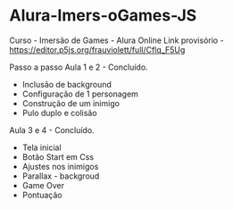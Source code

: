 # Alura-Imers-oGames-JS
Curso - Imersão de Games - Alura Online
Link provisório - https://editor.p5js.org/frauviolett/full/Cflq_F5Ug

Passo a passo
Aula 1 e 2 - Concluído. 
 - Inclusão de background
 - Configuração de 1 personagem
 - Construção de um inimigo
 - Pulo duplo e colisão
 
 Aula 3 e 4 - Concluído.
 - Tela inicial
 - Botão Start em Css
 - Ajustes nos inimigos
 - Parallax - backgroud
 - Game Over
 - Pontuação
 
 
 
